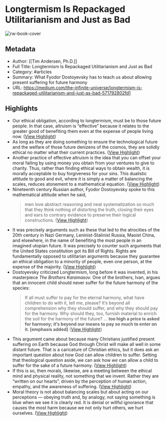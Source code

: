 # Longtermism Is Repackaged Utilitarianism and Just as Bad

![rw-book-cover](https://miro.medium.com/v2/resize:fit:990/0*cie9i2QnMlyY7n-M.jpg)

## Metadata
- Author: [[Tim Andersen, Ph.D.]]
- Full Title: Longtermism Is Repackaged Utilitarianism and Just as Bad
- Category: #articles
- Summary: What Fyodor Dostoyevsky has to teach us about allowing present suffering for future harmony
- URL: https://medium.com/the-infinite-universe/longtermism-is-repackaged-utilitarianism-and-just-as-bad-571792802fd1

## Highlights
- Our ethical obligation, according to longtermism, must be to those future people. In that case, altruism is “effective” because it relates to the greater good of benefiting them even at the expense of people living now. ([View Highlight](https://read.readwise.io/read/01h7b060pcs1j2e8zhj1j3gefb))
- As long as they are doing something to ensure the technological future and the welfare of those future denizens of the cosmos, they are solidly ethical no matter what their current practices. ([View Highlight](https://read.readwise.io/read/01h7b06yh15rzga132d9v7tr49))
- Another practice of effective altruism is the idea that you can offset your moral failing by using money you obtain from your ventures to give to charity. Thus, rather than finding ethical ways to obtain wealth, it is morally acceptable to buy forgiveness for your sins. This dualistic attitude to good and evil, where it is simply a matter of balancing the scales, reduces atonement to a mathematical equation. ([View Highlight](https://read.readwise.io/read/01h7b07qbkz201yf43g7qb4r6f))
- Nineteenth century Russian author, Fyodor Dostoyevsky spoke to this mathematical attitude when he said,
  > men love abstract reasoning and neat systematization so much that they think nothing of distorting the truth, closing their eyes and ears to contrary evidence to preserve their logical constructions. ([View Highlight](https://read.readwise.io/read/01h7b082qccty2v2cddzswvcmp))
- It was precisely arguments such as these that led to the atrocities of the 20th century in Nazi Germany, Leninist-Stalinist Russia, Maoist China, and elsewhere, in the name of benefiting the most people in an imagined utopian future. It was precisely to counter such arguments that the United States constitution got its Bill of Rights. Rights are fundamentally opposed to utilitarian arguments because they guarantee an ethical obligation to a minority of people, even one person, at the expense of the majority. ([View Highlight](https://read.readwise.io/read/01h7b08pn794j07vznwkn8vmfp))
- Dostoyevsky criticized Longtermism, long before it was invented, in his masterpiece *The Brothers Karamasov.* One of the brothers, Ivan, argues that an innocent child should never suffer for the future harmony of the species:
  > If all must suffer to pay for the eternal harmony, what have children to do with it, tell me, please? It’s beyond all comprehension why they should suffer, and why they should pay for the harmony. Why should they, too, furnish material to enrich the soil for the harmony of the future? … **too high a price is asked for harmony; it’s beyond our means to pay so much to enter on it. [emphasis added]** ([View Highlight](https://read.readwise.io/read/01h7b08y9gwxhqmpczmq9v380d))
- This argument came about because many Christians justified present suffering on Earth because God through Christ will make all well in some distant future. That is a caricature of Christian ethics, but it does ask an important question about how God can allow children to suffer. Setting that theological question aside, we can ask how *we* can allow a child to suffer for the sake of a future harmony. ([View Highlight](https://read.readwise.io/read/01h7b09gypjtywce5n84wp2fzx))
- If this is so, then morals, likewise, are a meeting between the ethical mind and physical reality, not something that we invent. Rather they are “written on our hearts”, driven by the perception of human action, empathy, and the awareness of suffering. ([View Highlight](https://read.readwise.io/read/01h7b0appbg0exsdyy1s7x43j2))
- Moral theory is not about balancing scales but about acting on our perceptions — obeying truth and, by analogy, not saying something is blue when we see it is clearly red. It is denial or willful ignorance that causes the most harm because we not only hurt others, we hurt ourselves. ([View Highlight](https://read.readwise.io/read/01h7b0j642jt77y38s5c8hybs7))
